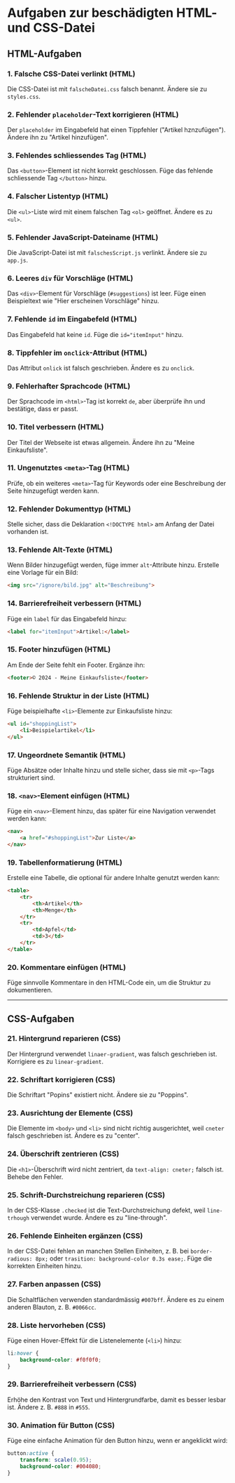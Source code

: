 # Aufgaben zur beschädigten HTML- und CSS-Datei

## HTML-Aufgaben

### 1. Falsche CSS-Datei verlinkt (HTML)
Die CSS-Datei ist mit `falscheDatei.css` falsch benannt. Ändere sie zu `styles.css`.

### 2. Fehlender `placeholder`-Text korrigieren (HTML)
Der `placeholder` im Eingabefeld hat einen Tippfehler ("Artikel hznzufügen"). Ändere ihn zu "Artikel hinzufügen".

### 3. Fehlendes schliessendes Tag (HTML)
Das `<button>`-Element ist nicht korrekt geschlossen. Füge das fehlende schliessende Tag `</button>` hinzu.

### 4. Falscher Listentyp (HTML)
Die `<ul>`-Liste wird mit einem falschen Tag `<ol>` geöffnet. Ändere es zu `<ul>`.

### 5. Fehlender JavaScript-Dateiname (HTML)
Die JavaScript-Datei ist mit `falschesScript.js` verlinkt. Ändere sie zu `app.js`.

### 6. Leeres `div` für Vorschläge (HTML)
Das `<div>`-Element für Vorschläge (`#suggestions`) ist leer. Füge einen Beispieltext wie "Hier erscheinen Vorschläge" hinzu.

### 7. Fehlende `id` im Eingabefeld (HTML)
Das Eingabefeld hat keine `id`. Füge die `id="itemInput"` hinzu.

### 8. Tippfehler im `onclick`-Attribut (HTML)
Das Attribut `onlick` ist falsch geschrieben. Ändere es zu `onclick`.

### 9. Fehlerhafter Sprachcode (HTML)
Der Sprachcode im `<html>`-Tag ist korrekt `de`, aber überprüfe ihn und bestätige, dass er passt.

### 10. Titel verbessern (HTML)
Der Titel der Webseite ist etwas allgemein. Ändere ihn zu "Meine Einkaufsliste".

### 11. Ungenutztes `<meta>`-Tag (HTML)
Prüfe, ob ein weiteres `<meta>`-Tag für Keywords oder eine Beschreibung der Seite hinzugefügt werden kann.

### 12. Fehlender Dokumenttyp (HTML)
Stelle sicher, dass die Deklaration `<!DOCTYPE html>` am Anfang der Datei vorhanden ist.

### 13. Fehlende Alt-Texte (HTML)
Wenn Bilder hinzugefügt werden, füge immer `alt`-Attribute hinzu. Erstelle eine Vorlage für ein Bild:
```html
<img src="/ignore/bild.jpg" alt="Beschreibung">
```

### 14. Barrierefreiheit verbessern (HTML)
Füge ein `label` für das Eingabefeld hinzu:
```html
<label for="itemInput">Artikel:</label>
```

### 15. Footer hinzufügen (HTML)
Am Ende der Seite fehlt ein Footer. Ergänze ihn:
```html
<footer>© 2024 - Meine Einkaufsliste</footer>
```

### 16. Fehlende Struktur in der Liste (HTML)
Füge beispielhafte `<li>`-Elemente zur Einkaufsliste hinzu:
```html
<ul id="shoppingList">
    <li>Beispielartikel</li>
</ul>
```

### 17. Ungeordnete Semantik (HTML)
Füge Absätze oder Inhalte hinzu und stelle sicher, dass sie mit `<p>`-Tags strukturiert sind.

### 18. `<nav>`-Element einfügen (HTML)
Füge ein `<nav>`-Element hinzu, das später für eine Navigation verwendet werden kann:
```html
<nav>
    <a href="#shoppingList">Zur Liste</a>
</nav>
```

### 19. Tabellenformatierung (HTML)
Erstelle eine Tabelle, die optional für andere Inhalte genutzt werden kann:
```html
<table>
    <tr>
        <th>Artikel</th>
        <th>Menge</th>
    </tr>
    <tr>
        <td>Apfel</td>
        <td>3</td>
    </tr>
</table>
```

### 20. Kommentare einfügen (HTML)
Füge sinnvolle Kommentare in den HTML-Code ein, um die Struktur zu dokumentieren.

---

## CSS-Aufgaben

### 21. Hintergrund reparieren (CSS)
Der Hintergrund verwendet `linaer-gradient`, was falsch geschrieben ist. Korrigiere es zu `linear-gradient`.

### 22. Schriftart korrigieren (CSS)
Die Schriftart "Popins" existiert nicht. Ändere sie zu "Poppins".

### 23. Ausrichtung der Elemente (CSS)
Die Elemente im `<body>` und `<li>` sind nicht richtig ausgerichtet, weil `cneter` falsch geschrieben ist. Ändere es zu "center".

### 24. Überschrift zentrieren (CSS)
Die `<h1>`-Überschrift wird nicht zentriert, da `text-align: cneter;` falsch ist. Behebe den Fehler.

### 25. Schrift-Durchstreichung reparieren (CSS)
In der CSS-Klasse `.checked` ist die Text-Durchstreichung defekt, weil `line-trhough` verwendet wurde. Ändere es zu "line-through".

### 26. Fehlende Einheiten ergänzen (CSS)
In der CSS-Datei fehlen an manchen Stellen Einheiten, z. B. bei `border-radious: 8px;` oder `trasition: background-color 0.3s ease;`. Füge die korrekten Einheiten hinzu.

### 27. Farben anpassen (CSS)
Die Schaltflächen verwenden standardmässig `#007bff`. Ändere es zu einem anderen Blauton, z. B. `#0066cc`.

### 28. Liste hervorheben (CSS)
Füge einen Hover-Effekt für die Listenelemente (`<li>`) hinzu:
```css
li:hover {
    background-color: #f0f0f0;
}
```

### 29. Barrierefreiheit verbessern (CSS)
Erhöhe den Kontrast von Text und Hintergrundfarbe, damit es besser lesbar ist. Ändere z. B. `#888` in `#555`.

### 30. Animation für Button (CSS)
Füge eine einfache Animation für den Button hinzu, wenn er angeklickt wird:
```css
button:active {
    transform: scale(0.95);
    background-color: #004080;
}
```
